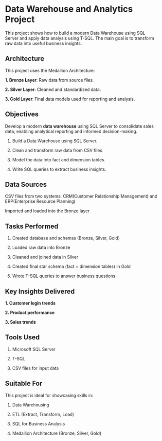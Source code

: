 # Data Warehouse and Analytics Project

This project shows how to build a modern Data Warehouse using SQL Server and apply data analysis using T-SQL. The main goal is to transform raw data into useful business insights.

## Architecture

This project uses the Medallion Architecture:

**1. Bronze Layer**: Raw data from source files.

**2. Silver Layer**: Cleaned and standardized data.

**3. Gold Layer**: Final data models used for reporting and analysis.

## Objectives

Develop a modern **data warehouse** using SQL Server to consolidate sales data, enabling analytical reporting and informed decision-making.

1. Build a Data Warehouse using SQL Server.

2. Clean and transform raw data from CSV files.

3. Model the data into fact and dimension tables.

4. Write SQL queries to extract business insights.

## Data Sources

CSV files from two systems: CRM(Customer Relationship Management) and ERP(Enterprise Resource Planning)

Imported and loaded into the Bronze layer

## Tasks Performed

1. Created database and schemas (Bronze, Silver, Gold)

2. Loaded raw data into Bronze

3. Cleaned and joined data in Silver

4. Created final star schema (fact + dimension tables) in Gold

5. Wrote T-SQL queries to answer business questions

## Key Insights Delivered

**1. Customer login trends**

**2. Product performance**

**3. Sales trends**

## Tools Used

1. Microsoft SQL Server

2. T-SQL

3. CSV files for input data

## Suitable For

This project is ideal for showcasing skills in:

1. Data Warehousing

2. ETL (Extract, Transform, Load)

3. SQL for Business Analysis

4. Medallion Architecture (Bronze, Silver, Gold)

